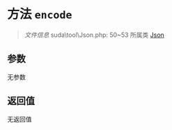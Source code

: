 # 方法 `encode`

> *文件信息* suda\tool\Json.php: 50~53
> 所属类 [Json](../Json.md)




## 参数


无参数


## 返回值

无返回值
